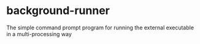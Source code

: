 # background-runner
The simple command prompt program for running the external executable in a multi-processing way
